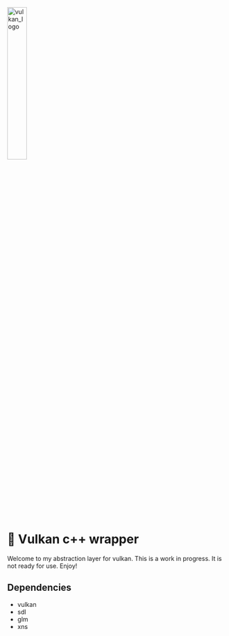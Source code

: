<img src="https://d29g4g2dyqv443.cloudfront.net/sites/default/files/Vulkan_Logo.png" alt="vulkan_logo" width="30%" height="auto">

# 🥵 Vulkan c++ wrapper

Welcome to my abstraction layer for vulkan. This is a work in progress. It is not ready for use.
Enjoy!

## Dependencies

- vulkan
- sdl
- glm
- xns



